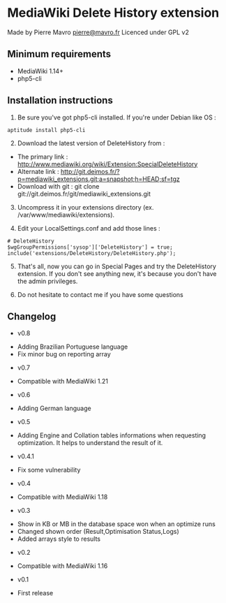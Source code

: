 MediaWiki Delete History extension
==================================

Made by Pierre Mavro <pierre@mavro.fr>
Licenced under GPL v2

Minimum requirements
--------------------
* MediaWiki 1.14+
* php5-cli

Installation instructions
-------------------------
1. Be sure you've got php5-cli installed. If you're under Debian like OS :
```
aptitude install php5-cli
```

2. Download the latest version of DeleteHistory from :
* The primary link : http://www.mediawiki.org/wiki/Extension:SpecialDeleteHistory
* Alternate link : http://git.deimos.fr/?p=mediawiki_extensions.git;a=snapshot;h=HEAD;sf=tgz
* Download with git : git clone git://git.deimos.fr/git/mediawiki_extensions.git

3. Uncompress it in your extensions directory (ex. /var/www/mediawiki/extensions).

4. Edit your LocalSettings.conf and add those lines :
```
# DeleteHistory
$wgGroupPermissions['sysop']['DeleteHistory'] = true;
include('extensions/DeleteHistory/DeleteHistory.php');
```
5. That's all, now you can go in Special Pages and try the DeleteHistory extension. If you don't see anything new, it's because you don't have the admin privileges.

6. Do not hesitate to contact me if you have some questions

Changelog
---------
- v0.8
* Adding Brazilian Portuguese language
* Fix minor bug on reporting array

- v0.7
* Compatible with MediaWiki 1.21

- v0.6
* Adding German language

- v0.5
* Adding Engine and Collation tables informations when requesting optimization. It helps to understand the result of it.

- v0.4.1
* Fix some vulnerability

- v0.4
* Compatible with MediaWiki 1.18

- v0.3
* Show in KB or MB in the database space won when an optimize runs
* Changed shown order (Result,Optimisation Status,Logs)
* Added arrays style to results

- v0.2
* Compatible with MediaWiki 1.16

- v0.1
* First release

